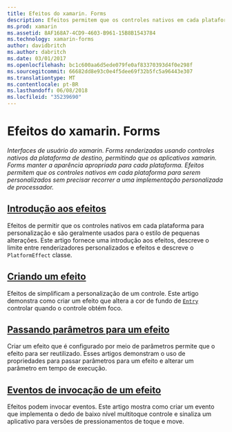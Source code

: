 ```yaml
---
title: Efeitos do xamarin. Forms
description: Efeitos permitem que os controles nativos em cada plataforma para serem personalizados sem precisar recorrer a uma implementação personalizada de processador.
ms.prod: xamarin
ms.assetid: 8AF168A7-4CD9-4603-B961-15B8B1543784
ms.technology: xamarin-forms
author: davidbritch
ms.author: dabritch
ms.date: 03/01/2017
ms.openlocfilehash: bc1c600aa6d5ede079fe0af83370393d4f0e298f
ms.sourcegitcommit: 66682dd8e93c0e4f5dee69f32b5fc5a96443e307
ms.translationtype: MT
ms.contentlocale: pt-BR
ms.lasthandoff: 06/08/2018
ms.locfileid: "35239690"
---
```

# <a name="xamarinforms-effects"></a>Efeitos do xamarin. Forms

_Interfaces de usuário do xamarin. Forms renderizadas usando controles nativos da plataforma de destino, permitindo que os aplicativos xamarin. Forms manter a aparência apropriada para cada plataforma. Efeitos permitem que os controles nativos em cada plataforma para serem personalizados sem precisar recorrer a uma implementação personalizada de processador._

## <a name="introduction-to-effectsintroductionmd"></a>[Introdução aos efeitos](introduction.md)

Efeitos de permitir que os controles nativos em cada plataforma para personalização e são geralmente usados para o estilo de pequenas alterações. Este artigo fornece uma introdução aos efeitos, descreve o limite entre renderizadores personalizados e efeitos e descreve o `PlatformEffect` classe.

## <a name="creating-an-effectcreatingmd"></a>[Criando um efeito](creating.md)

Efeitos de simplificam a personalização de um controle. Este artigo demonstra como criar um efeito que altera a cor de fundo de [ `Entry` ](https://developer.xamarin.com/api/type/Xamarin.Forms.Entry/) controlar quando o controle obtém foco.

## <a name="passing-parameters-to-an-effectpassing-parametersindexmd"></a>[Passando parâmetros para um efeito](passing-parameters/index.md)

Criar um efeito que é configurado por meio de parâmetros permite que o efeito para ser reutilizado. Esses artigos demonstram o uso de propriedades para passar parâmetros para um efeito e alterar um parâmetro em tempo de execução.

## <a name="invoking-events-from-an-effecttouch-trackingmd"></a>[Eventos de invocação de um efeito](touch-tracking.md)

Efeitos podem invocar eventos. Este artigo mostra como criar um evento que implementa o dedo de baixo nível multitoque controle e sinaliza um aplicativo para versões de pressionamentos de toque e move.
